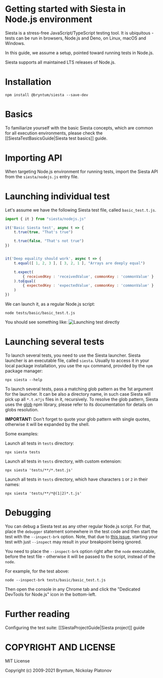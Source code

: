 Getting started with Siesta in Node.js environment
================================================

Siesta is a stress-free JavaScript/TypeScript testing tool. It is ubiquitous - tests can be run in browsers, Node.js and Deno, on Linux, macOS and Windows.

In this guide, we assume a setup, pointed toward running tests in Node.js. 

Siesta supports all maintained LTS releases of Node.js.

Installation
============

```shell
npm install @bryntum/siesta --save-dev
```

Basics
======

To familiarize yourself with the basic Siesta concepts, which are common for all execution environments, please check the [[SiestaTestBasicsGuide|Siesta test basics]] guide. 


Importing API
=============

When targeting Node.js environment for running tests, import the Siesta API from the `siesta/nodejs.js` entry file.


Launching individual test
===============

Let's assume we have the following Siesta test file, called `basic_test.t.js`.

```javascript
import { it } from "siesta/nodejs.js"

it('Basic Siesta test', async t => {
    t.true(true, "That's true")

    t.true(false, "That's not true")
})


it('Deep equality should work', async t => {
    t.equal([ 1, 2, 3 ], [ 3, 2, 1 ], "Arrays are deeply equal")

    t.expect(
        { receivedKey : 'receivedValue', commonKey : 'commonValue' }
    ).toEqual(
        { expectedKey : 'expectedValue', commonKey : 'commonValue' }
    )
})
```

We can launch it, as a regular Node.js script:

```shell
node tests/basic/basic_test.t.js
```

You should see something like:
![Launching test directly](media://getting_started_nodejs/getting_started_nodejs_1.jpg)


Launching several tests
===============

To launch several tests, you need to use the Siesta launcher. Siesta launcher is an executable file, called `siesta`. Usually to access it in your local package installation, you use the `npx` command, provided by the `npm` package manager: 

```shell
npx siesta --help
```

To launch several tests, pass a matching glob pattern as the 1st argument for the launcher. It can be also a directory name, in such case Siesta will pick up all `*.t.m?js` files in it, recursively. To resolve the glob pattern, Siesta uses the [glob](https://www.npmjs.com/package/glob) npm library, please refer to its documentation for details on globs resolution.

**IMPORTANT:** Don't forget to quote your glob pattern with single quotes, otherwise it will be expanded by the shell. 

Some examples:

Launch all tests in `tests` directory:
```shell
npx siesta tests
```

Launch all tests in `tests` directory, with custom extension:
```shell
npx siesta 'tests/**/*.test.js'
```

Launch all tests in `tests` directory, which have characters `1` or `2` in their names:
```shell
npx siesta 'tests/**/*@(1|2)*.t.js'
```


Debugging
=========

You can debug a Siesta test as any other regular Node.js script. For that, place the `debugger` statement somewhere in the test code and then start the test with the `--inspect-brk` option. Note, that due to [this issue](https://github.com/nodejs/node/issues/25215), starting your test with just `--inspect` may result in your breakpoint being ignored.

You need to place the `--inspect-brk` option right after the `node` executable, before the test file - otherwise it will be passed to the script, instead of the `node`.

For example, for the test above:

```shell
node --inspect-brk tests/basic/basic_test.t.js
```

Then open the console in any Chrome tab and click the "Dedicated DevTools for Node.js" icon in the bottom-left.


Further reading
===============

Configuring the test suite: [[SiestaProjectGuide|Siesta project]] guide


COPYRIGHT AND LICENSE
=================

MIT License

Copyright (c) 2009-2021 Bryntum, Nickolay Platonov
